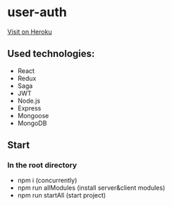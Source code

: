 # user-auth

[Visit on Heroku](https://user-authorize-app.herokuapp.com/)

## Used technologies:
* React
* Redux
* Saga
* JWT
* Node.js
* Express
* Mongoose
* MongoDB

## Start

### In the root directory

* npm i (concurrently)
* npm run allModules (install server&client modules)
* npm run startAll (start project)







